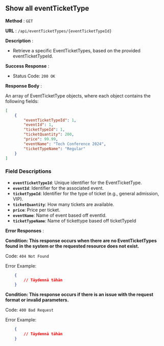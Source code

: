 ## Show all eventTicketType

**Method** : `GET`

**URL** : `/api/eventTicketTypes/{eventTicketTypeId}`

**Description** : 

- Retrieve a specific EventTicketTypes, based on the provided eventTicketTypeId.

**Success Response** :

- Status Code: `200 OK`

**Response Body** : 

An array of EventTicketType objects, where each object contains the following fields:

```json
[
    {
        "eventTicketTypeId": 1,
        "eventId": 1,
        "ticketTypeId": 1,
        "ticketQuantity": 200,
        "price": 99.99,
        "eventName": "Tech Conference 2024",
        "ticketTypeName": "Regular"
    }
]
```
### Field Descriptions
- **`eventTicketTypeId`**: Unique identifier for the EventTicketType.
- **`eventId`**: Identifier for the associated event.
- **`ticketTypeId`**: Identifier for the type of ticket (e.g., general admission, VIP).
- **`ticketQuantity`**: How many tickets are available.
- **`price`**: Price per ticket.
- **`eventName`**: Name of event based off eventId.
- **`ticketTypeName`**: Name of tickettype based off ticketTypeId

**Error Responses** :

**Condition: This response occurs when there are no EventTicketTypes found in the system or the requested resource does not exist.**

Code: `404 Not Found`

Error Example:

```json
    {
        // Täydennä tähän
    }
```

**Condition: This response occurs if there is an issue with the request format or invalid parameters.**

Code: `400 Bad Request`

Error Example: 

```json
    {
        // Täydennä tähän
    }
```
